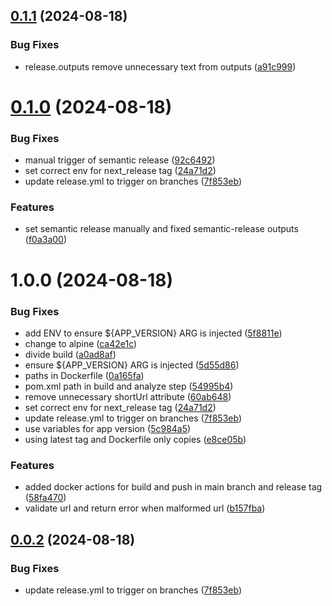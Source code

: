 ## [0.1.1](https://github.com/gomezbc/NanoLink/compare/v0.1.0...v0.1.1) (2024-08-18)


### Bug Fixes

* release.outputs remove unnecessary text from outputs ([a91c999](https://github.com/gomezbc/NanoLink/commit/a91c999652f3e71da4a5c11d394c45ba086baaac))

# [0.1.0](https://github.com/gomezbc/NanoLink/compare/v0.0.1...v0.1.0) (2024-08-18)


### Bug Fixes

* manual trigger of semantic release ([92c6492](https://github.com/gomezbc/NanoLink/commit/92c6492d3bdec69b80a0037a00e949c042560fed))
* set correct env for next_release tag ([24a71d2](https://github.com/gomezbc/NanoLink/commit/24a71d26ca4ed19c269e2d37a01dcb9b6a75e4ad))
* update release.yml to trigger on branches ([7f853eb](https://github.com/gomezbc/NanoLink/commit/7f853ebcb452a112a9ac34d11cb7502fc2dae428))


### Features

* set semantic release manually and fixed semantic-release outputs ([f0a3a00](https://github.com/gomezbc/NanoLink/commit/f0a3a00a256fe30ad0cedf40006dbf4db3398d20))

# 1.0.0 (2024-08-18)


### Bug Fixes

* add ENV to ensure ${APP_VERSION} ARG is injected ([5f8811e](https://github.com/gomezbc/NanoLink/commit/5f8811eacad15116064d7b636efd423923590464))
* change to alpine ([ca42e1c](https://github.com/gomezbc/NanoLink/commit/ca42e1c9c996eb40abfcde0d28cd6d3976346b50))
* divide build ([a0ad8af](https://github.com/gomezbc/NanoLink/commit/a0ad8afe24fd7b62fcbd8db8548841399c86aa9c))
* ensure ${APP_VERSION} ARG is injected ([5d55d86](https://github.com/gomezbc/NanoLink/commit/5d55d86ef518c0b629f5dda8418662544ebd5f58))
* paths in Dockerfile ([0a165fa](https://github.com/gomezbc/NanoLink/commit/0a165fa6e36ae08aafca0186409d00c985cbecff))
* pom.xml path in build and analyze step ([54995b4](https://github.com/gomezbc/NanoLink/commit/54995b4b6a3deb82269ccb5eac972d2eeef4936a))
* remove unnecessary shortUrl attribute ([60ab648](https://github.com/gomezbc/NanoLink/commit/60ab6483bf17b2ef6e597533b1fec9532d66281f))
* set correct env for next_release tag ([24a71d2](https://github.com/gomezbc/NanoLink/commit/24a71d26ca4ed19c269e2d37a01dcb9b6a75e4ad))
* update release.yml to trigger on branches ([7f853eb](https://github.com/gomezbc/NanoLink/commit/7f853ebcb452a112a9ac34d11cb7502fc2dae428))
* use variables for app version ([5c984a5](https://github.com/gomezbc/NanoLink/commit/5c984a5bb9d3364cf2b5ccfecbb5bdf396182d28))
* using latest tag and Dockerfile only copies ([e8ce05b](https://github.com/gomezbc/NanoLink/commit/e8ce05b15c95ee5f2573f92db945a19d405d497b))


### Features

* added docker actions for build and push in main branch and release tag ([58fa470](https://github.com/gomezbc/NanoLink/commit/58fa47083e895fa9b30b0e58b7cbebcbcc15ed52))
* validate url and return error when malformed url ([b157fba](https://github.com/gomezbc/NanoLink/commit/b157fba7ed287b9d5e848c7d4192fbb5f7edce36))

## [0.0.2](https://github.com/gomezbc/NanoLink/compare/v0.0.1...v0.0.2) (2024-08-18)


### Bug Fixes

* update release.yml to trigger on branches ([7f853eb](https://github.com/gomezbc/NanoLink/commit/7f853ebcb452a112a9ac34d11cb7502fc2dae428))
